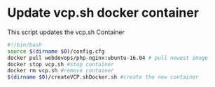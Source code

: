 # Update vcp.sh docker container

This script updates the vcp.sh Container

```bash
#!/bin/bash
source $(dirname $0)/config.cfg
docker pull webdevops/php-nginx:ubuntu-16.04 # pull newest image
docker stop vcp.sh #stop container
docker rm vcp.sh #remove container
$(dirname $0)/createVCP.shDocker.sh #create the new container
```
